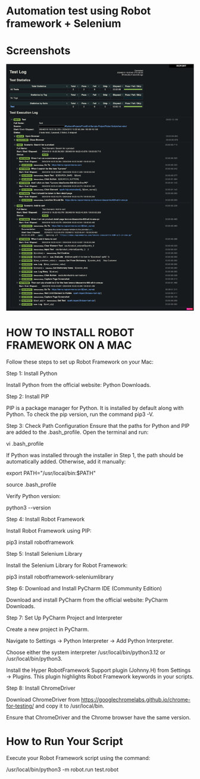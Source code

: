 # Automation test using Robot framework + Selenium

# Screenshots

![Robot-html-report](https://github.com/alagamai/Robot-Framework-FrontEnd-Samples/blob/master/images/report1.png 'robot-html-report')


# HOW TO INSTALL ROBOT FRAMEWORK ON A MAC
Follow these steps to set up Robot Framework on your Mac:

Step 1: Install Python

Install Python from the official website: Python Downloads.

Step 2: Install PIP

PIP is a package manager for Python. It is installed by default along with Python. To check the pip version, run the command pip3 -V.

Step 3: Check Path Configuration
Ensure that the paths for Python and PIP are added to the .bash_profile. Open the terminal and run:

vi .bash_profile

If Python was installed through the installer in Step 1, the path should be automatically added. Otherwise, add it manually:

export PATH="/usr/local/bin:$PATH"

source .bash_profile

Verify Python version:

python3 --version

Step 4: Install Robot Framework

Install Robot Framework using PIP:

pip3 install robotframework

Step 5: Install Selenium Library

Install the Selenium Library for Robot Framework:

pip3 install robotframework-seleniumlibrary

Step 6: Download and Install PyCharm IDE (Community Edition)

Download and install PyCharm from the official website: PyCharm Downloads.

Step 7: Set Up PyCharm Project and Interpreter

Create a new project in PyCharm.

Navigate to Settings -> Python Interpreter -> Add Python Interpreter.

Choose either the system interpreter /usr/local/bin/python3.12 or /usr/local/bin/python3.

Install the Hyper RobotFramework Support plugin (Johnny.H) from Settings -> Plugins. This plugin highlights Robot Framework keywords in your scripts.

Step 8: Install ChromeDriver

Download ChromeDriver from https://googlechromelabs.github.io/chrome-for-testing/  and copy it to /usr/local/bin.

Ensure that ChromeDriver and the Chrome browser have the same version.

# How to Run Your Script

Execute your Robot Framework script using the command:

/usr/local/bin/python3 -m robot.run test.robot
